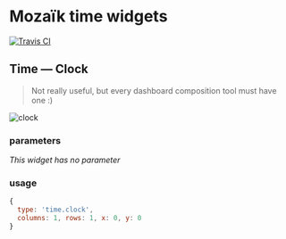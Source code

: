 # Mozaïk time widgets

[![Travis CI](https://img.shields.io/travis/plouc/mozaik-ext-time.svg?style=flat-square)](https://travis-ci.org/plouc/mozaik-ext-time)

## Time — Clock

> Not really useful, but every dashboard composition tool must have one :)

![clock](https://raw.githubusercontent.com/plouc/mozaik-ext-time/master/preview/time.clock.png)

### parameters

*This widget has no parameter*

### usage

```javascript
{
  type: 'time.clock',
  columns: 1, rows: 1, x: 0, y: 0
}
```